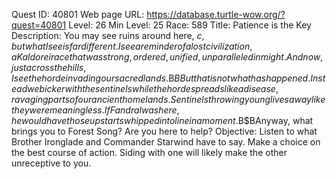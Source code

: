 Quest ID: 40801
Web page URL: https://database.turtle-wow.org/?quest=40801
Level: 26
Min Level: 25
Race: 589
Title: Patience is the Key
Description: You may see ruins around here, $c, but what I see is far different. I see a reminder of a lost civilization, a Kaldorei race that was strong, ordered, unified, unparalleled in might. And now, just across the hills, I see the horde invading our sacred lands.$B$BBut that is not what has happened. Instead we bicker with the sentinels while the horde spreads like a disease, ravaging parts of our ancient homelands. Sentinels throwing young lives away like they were meaningless. If Fandral was here, he would have those upstarts whipped into line in a moment.$B$BAnyway, what brings you to Forest Song? Are you here to help?
Objective: Listen to what Brother Ironglade and Commander Starwind have to say. Make a choice on the best course of action. Siding with one will likely make the other unreceptive to you.
